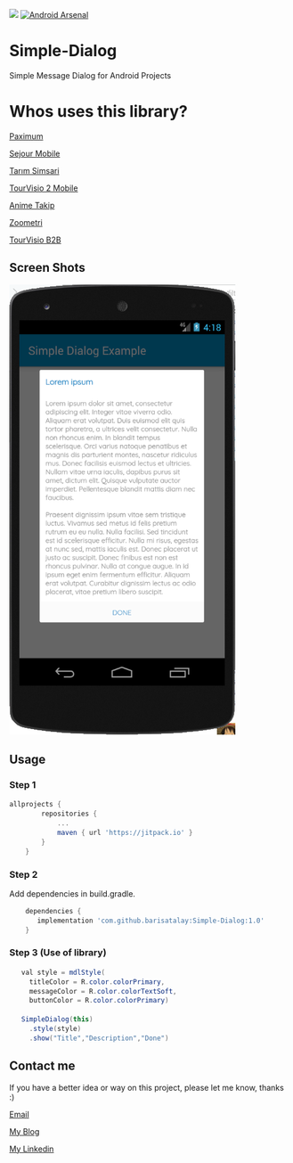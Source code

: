 [![](https://jitpack.io/v/barisatalay/Simple-Dialog.svg)](https://jitpack.io/#barisatalay/Simple-Dialog)
[![Android Arsenal]( https://img.shields.io/badge/Android%20Arsenal-Simple%20Dialog-green.svg?style=flat )]( https://android-arsenal.com/details/1/7791 )

# Simple-Dialog
Simple Message Dialog for Android Projects

# Whos uses this library?
[Paximum](https://play.google.com/store/apps/details?id=com.santsg.paximum)

[Sejour Mobile](https://play.google.com/store/apps/details?id=com.santsg.sejourmobile)

[Tarım Simsari](https://play.google.com/store/apps/details?id=com.tarimsimsari.mobile)

[TourVisio 2 Mobile](https://play.google.com/store/apps/details?id=com.santsg.tv2m)

[Anime Takip](https://play.google.com/store/apps/details?id=com.atalay.animetakipall)

[Zoometri](https://play.google.com/store/apps/details?id=com.zoometri.mobile)

[TourVisio B2B](https://play.google.com/store/apps/details?id=com.santsg.tourvisiob2b)

## Screen Shots

![alt tag](screen/Capture.PNG)

## Usage

### Step 1
```groovy
allprojects {
		repositories {
			...
			maven { url 'https://jitpack.io' }
		}
	}
```

### Step 2

Add dependencies in build.gradle.
```groovy
    dependencies {
       implementation 'com.github.barisatalay:Simple-Dialog:1.0'
    }
```

### Step 3 (Use of library)
```java
   val style = mdlStyle(
     titleColor = R.color.colorPrimary,
     messageColor = R.color.colorTextSoft,
     buttonColor = R.color.colorPrimary)

   SimpleDialog(this)
     .style(style)
     .show("Title","Description","Done")
``` 


## Contact me
 If you have a better idea or way on this project, please let me know, thanks :)

[Email](mailto:b.atalay07@hotmail.com)

[My Blog](http://brsatalay.blogspot.com.tr)

[My Linkedin](http://linkedin.com/in/barisatalay07/)
